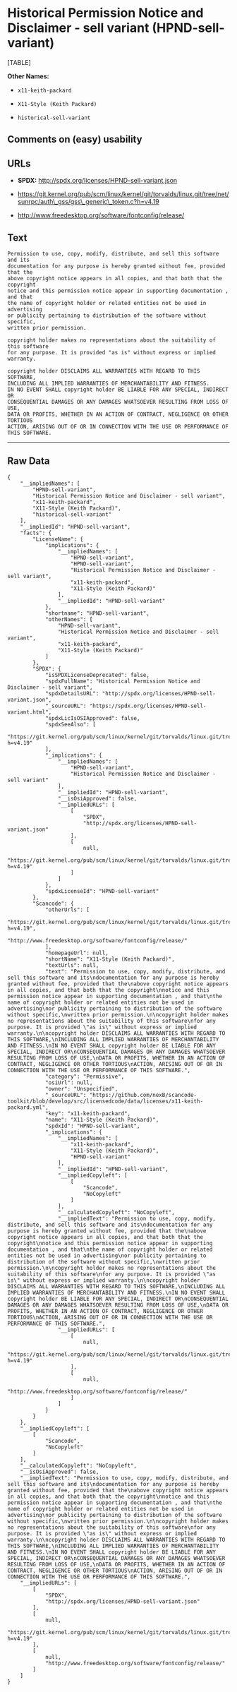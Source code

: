 Historical Permission Notice and Disclaimer - sell variant (HPND-sell-variant)
==============================================================================

[TABLE]

**Other Names:**

-   `x11-keith-packard`

-   `X11-Style (Keith Packard)`

-   `historical-sell-variant`

Comments on (easy) usability
----------------------------

URLs
----

-   **SPDX:** http://spdx.org/licenses/HPND-sell-variant.json

-   https://git.kernel.org/pub/scm/linux/kernel/git/torvalds/linux.git/tree/net/sunrpc/auth\_gss/gss\_generic\_token.c?h=v4.19

-   http://www.freedesktop.org/software/fontconfig/release/

Text
----

    Permission to use, copy, modify, distribute, and sell this software and its
    documentation for any purpose is hereby granted without fee, provided that the
    above copyright notice appears in all copies, and that both that the copyright
    notice and this permission notice appear in supporting documentation , and that
    the name of copyright holder or related entities not be used in advertising
    or publicity pertaining to distribution of the software without specific,
    written prior permission.

    copyright holder makes no representations about the suitability of this software
    for any purpose. It is provided "as is" without express or implied warranty.

    copyright holder DISCLAIMS ALL WARRANTIES WITH REGARD TO THIS SOFTWARE,
    INCLUDING ALL IMPLIED WARRANTIES OF MERCHANTABILITY AND FITNESS.
    IN NO EVENT SHALL copyright holder BE LIABLE FOR ANY SPECIAL, INDIRECT OR
    CONSEQUENTIAL DAMAGES OR ANY DAMAGES WHATSOEVER RESULTING FROM LOSS OF USE,
    DATA OR PROFITS, WHETHER IN AN ACTION OF CONTRACT, NEGLIGENCE OR OTHER TORTIOUS
    ACTION, ARISING OUT OF OR IN CONNECTION WITH THE USE OR PERFORMANCE OF THIS SOFTWARE.

------------------------------------------------------------------------

Raw Data
--------

    {
        "__impliedNames": [
            "HPND-sell-variant",
            "Historical Permission Notice and Disclaimer - sell variant",
            "x11-keith-packard",
            "X11-Style (Keith Packard)",
            "historical-sell-variant"
        ],
        "__impliedId": "HPND-sell-variant",
        "facts": {
            "LicenseName": {
                "implications": {
                    "__impliedNames": [
                        "HPND-sell-variant",
                        "HPND-sell-variant",
                        "Historical Permission Notice and Disclaimer - sell variant",
                        "x11-keith-packard",
                        "X11-Style (Keith Packard)"
                    ],
                    "__impliedId": "HPND-sell-variant"
                },
                "shortname": "HPND-sell-variant",
                "otherNames": [
                    "HPND-sell-variant",
                    "Historical Permission Notice and Disclaimer - sell variant",
                    "x11-keith-packard",
                    "X11-Style (Keith Packard)"
                ]
            },
            "SPDX": {
                "isSPDXLicenseDeprecated": false,
                "spdxFullName": "Historical Permission Notice and Disclaimer - sell variant",
                "spdxDetailsURL": "http://spdx.org/licenses/HPND-sell-variant.json",
                "_sourceURL": "https://spdx.org/licenses/HPND-sell-variant.html",
                "spdxLicIsOSIApproved": false,
                "spdxSeeAlso": [
                    "https://git.kernel.org/pub/scm/linux/kernel/git/torvalds/linux.git/tree/net/sunrpc/auth_gss/gss_generic_token.c?h=v4.19"
                ],
                "_implications": {
                    "__impliedNames": [
                        "HPND-sell-variant",
                        "Historical Permission Notice and Disclaimer - sell variant"
                    ],
                    "__impliedId": "HPND-sell-variant",
                    "__isOsiApproved": false,
                    "__impliedURLs": [
                        [
                            "SPDX",
                            "http://spdx.org/licenses/HPND-sell-variant.json"
                        ],
                        [
                            null,
                            "https://git.kernel.org/pub/scm/linux/kernel/git/torvalds/linux.git/tree/net/sunrpc/auth_gss/gss_generic_token.c?h=v4.19"
                        ]
                    ]
                },
                "spdxLicenseId": "HPND-sell-variant"
            },
            "Scancode": {
                "otherUrls": [
                    "https://git.kernel.org/pub/scm/linux/kernel/git/torvalds/linux.git/tree/net/sunrpc/auth_gss/gss_generic_token.c?h=v4.19",
                    "http://www.freedesktop.org/software/fontconfig/release/"
                ],
                "homepageUrl": null,
                "shortName": "X11-Style (Keith Packard)",
                "textUrls": null,
                "text": "Permission to use, copy, modify, distribute, and sell this software and its\ndocumentation for any purpose is hereby granted without fee, provided that the\nabove copyright notice appears in all copies, and that both that the copyright\nnotice and this permission notice appear in supporting documentation , and that\nthe name of copyright holder or related entities not be used in advertising\nor publicity pertaining to distribution of the software without specific,\nwritten prior permission.\n\ncopyright holder makes no representations about the suitability of this software\nfor any purpose. It is provided \"as is\" without express or implied warranty.\n\ncopyright holder DISCLAIMS ALL WARRANTIES WITH REGARD TO THIS SOFTWARE,\nINCLUDING ALL IMPLIED WARRANTIES OF MERCHANTABILITY AND FITNESS.\nIN NO EVENT SHALL copyright holder BE LIABLE FOR ANY SPECIAL, INDIRECT OR\nCONSEQUENTIAL DAMAGES OR ANY DAMAGES WHATSOEVER RESULTING FROM LOSS OF USE,\nDATA OR PROFITS, WHETHER IN AN ACTION OF CONTRACT, NEGLIGENCE OR OTHER TORTIOUS\nACTION, ARISING OUT OF OR IN CONNECTION WITH THE USE OR PERFORMANCE OF THIS SOFTWARE.",
                "category": "Permissive",
                "osiUrl": null,
                "owner": "Unspecified",
                "_sourceURL": "https://github.com/nexB/scancode-toolkit/blob/develop/src/licensedcode/data/licenses/x11-keith-packard.yml",
                "key": "x11-keith-packard",
                "name": "X11-Style (Keith Packard)",
                "spdxId": "HPND-sell-variant",
                "_implications": {
                    "__impliedNames": [
                        "x11-keith-packard",
                        "X11-Style (Keith Packard)",
                        "HPND-sell-variant"
                    ],
                    "__impliedId": "HPND-sell-variant",
                    "__impliedCopyleft": [
                        [
                            "Scancode",
                            "NoCopyleft"
                        ]
                    ],
                    "__calculatedCopyleft": "NoCopyleft",
                    "__impliedText": "Permission to use, copy, modify, distribute, and sell this software and its\ndocumentation for any purpose is hereby granted without fee, provided that the\nabove copyright notice appears in all copies, and that both that the copyright\nnotice and this permission notice appear in supporting documentation , and that\nthe name of copyright holder or related entities not be used in advertising\nor publicity pertaining to distribution of the software without specific,\nwritten prior permission.\n\ncopyright holder makes no representations about the suitability of this software\nfor any purpose. It is provided \"as is\" without express or implied warranty.\n\ncopyright holder DISCLAIMS ALL WARRANTIES WITH REGARD TO THIS SOFTWARE,\nINCLUDING ALL IMPLIED WARRANTIES OF MERCHANTABILITY AND FITNESS.\nIN NO EVENT SHALL copyright holder BE LIABLE FOR ANY SPECIAL, INDIRECT OR\nCONSEQUENTIAL DAMAGES OR ANY DAMAGES WHATSOEVER RESULTING FROM LOSS OF USE,\nDATA OR PROFITS, WHETHER IN AN ACTION OF CONTRACT, NEGLIGENCE OR OTHER TORTIOUS\nACTION, ARISING OUT OF OR IN CONNECTION WITH THE USE OR PERFORMANCE OF THIS SOFTWARE.",
                    "__impliedURLs": [
                        [
                            null,
                            "https://git.kernel.org/pub/scm/linux/kernel/git/torvalds/linux.git/tree/net/sunrpc/auth_gss/gss_generic_token.c?h=v4.19"
                        ],
                        [
                            null,
                            "http://www.freedesktop.org/software/fontconfig/release/"
                        ]
                    ]
                }
            }
        },
        "__impliedCopyleft": [
            [
                "Scancode",
                "NoCopyleft"
            ]
        ],
        "__calculatedCopyleft": "NoCopyleft",
        "__isOsiApproved": false,
        "__impliedText": "Permission to use, copy, modify, distribute, and sell this software and its\ndocumentation for any purpose is hereby granted without fee, provided that the\nabove copyright notice appears in all copies, and that both that the copyright\nnotice and this permission notice appear in supporting documentation , and that\nthe name of copyright holder or related entities not be used in advertising\nor publicity pertaining to distribution of the software without specific,\nwritten prior permission.\n\ncopyright holder makes no representations about the suitability of this software\nfor any purpose. It is provided \"as is\" without express or implied warranty.\n\ncopyright holder DISCLAIMS ALL WARRANTIES WITH REGARD TO THIS SOFTWARE,\nINCLUDING ALL IMPLIED WARRANTIES OF MERCHANTABILITY AND FITNESS.\nIN NO EVENT SHALL copyright holder BE LIABLE FOR ANY SPECIAL, INDIRECT OR\nCONSEQUENTIAL DAMAGES OR ANY DAMAGES WHATSOEVER RESULTING FROM LOSS OF USE,\nDATA OR PROFITS, WHETHER IN AN ACTION OF CONTRACT, NEGLIGENCE OR OTHER TORTIOUS\nACTION, ARISING OUT OF OR IN CONNECTION WITH THE USE OR PERFORMANCE OF THIS SOFTWARE.",
        "__impliedURLs": [
            [
                "SPDX",
                "http://spdx.org/licenses/HPND-sell-variant.json"
            ],
            [
                null,
                "https://git.kernel.org/pub/scm/linux/kernel/git/torvalds/linux.git/tree/net/sunrpc/auth_gss/gss_generic_token.c?h=v4.19"
            ],
            [
                null,
                "http://www.freedesktop.org/software/fontconfig/release/"
            ]
        ]
    }